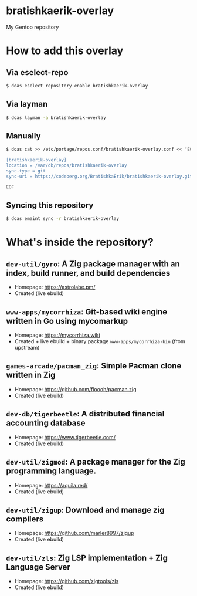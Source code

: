 # bratishkaerik-overlay

My Gentoo repository

# How to add this overlay
## Via eselect-repo
```sh
$ doas eselect repository enable bratishkaerik-overlay
```

## Via layman
```sh
$ doas layman -a bratishkaerik-overlay
```

## Manually
```sh
$ doas cat >> /etc/portage/repos.conf/bratishkaerik-overlay.conf << "EOF"

[bratishkaerik-overlay]
location = /var/db/repos/bratishkaerik-overlay
sync-type = git
sync-uri = https://codeberg.org/BratishkaErik/bratishkaerik-overlay.git

EOF
```

## Syncing this repository
```sh
$ doas emaint sync -r bratishkaerik-overlay
```

# What's inside the repository?
## `dev-util/gyro`: A Zig package manager with an index, build runner, and build dependencies
* Homepage: https://astrolabe.pm/
* Created (live ebuild)
## `www-apps/mycorrhiza`: Git-based wiki engine written in Go using mycomarkup
* Homepage: https://mycorrhiza.wiki
* Created + live ebuild + binary package `www-apps/mycorrhiza-bin` (from upstream)
## `games-arcade/pacman_zig`: Simple Pacman clone written in Zig
* Homepage: https://github.com/floooh/pacman.zig
* Created (live ebuild)
## `dev-db/tigerbeetle`: A distributed financial accounting database
* Homepage: https://www.tigerbeetle.com/
* Created (live ebuild)
## `dev-util/zigmod`: A package manager for the Zig programming language.
* Homepage: https://aquila.red/
* Created (live ebuild)
## `dev-util/zigup`: Download and manage zig compilers
* Homepage: https://github.com/marler8997/zigup
* Created (live ebuild)
## `dev-util/zls`: Zig LSP implementation + Zig Language Server
* Homepage: https://github.com/zigtools/zls
* Created (live ebuild)
